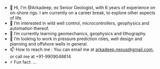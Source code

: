 - 👋 Hi, I’m @Arkadeep, ex Senior Geologist, with 6 years of experience on on-shore rigs. I am currently on a career break, to explore other aspects of life.
- 👀 I’m interested in wild well control, microcontrollers, geophysics and automation thereof.
- 🌱 I’m currently learning geomechanics, geophysics and lithography.
- 💞️ I’m looking to work in pressure prediction roles, well design and planning and offshore wells in general.
- 📫 How to reach me : You can email me at arkadeep.nexus@gmail.com, or call me at +91-9909048614
- ⚡ Fun fact: ...

<!---
GeoArkadeep/GeoArkadeep is a ✨ special ✨ repository because its `README.md` (this file) appears on your GitHub profile.
You can click the Preview link to take a look at your changes.
--->
